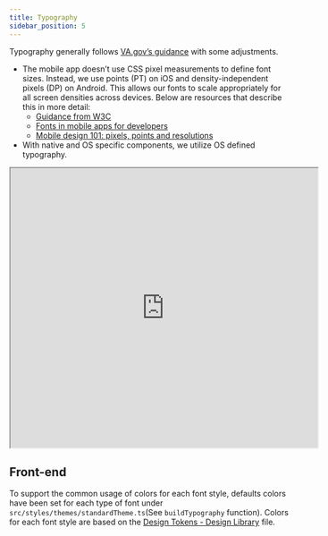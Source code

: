 ```yaml
---
title: Typography
sidebar_position: 5
---
```


Typography generally follows [VA.gov’s guidance](https://design.va.gov/foundation/typography) with some adjustments.

* The mobile app doesn’t use CSS pixel measurements to define font sizes. Instead, we use points (PT) on iOS and density-independent pixels (DP) on Android. This allows our fonts to scale appropriately for all screen densities across devices. Below are resources that describe this in more detail:
    * [Guidance from W3C](https://w3c.github.io/wcag2ict/#guidance-when-applying-css-pixel-to-non-web-documents-and-software)
    * [Fonts in mobile apps for developers](https://www.skoumal.com/en/fonts-in-mobile-apps-for-developers/)
    * [Mobile design 101: pixels, points and resolutions](https://medium.com/@fluidui/mobile-design-101-pixels-points-and-resolutions-f60413035243)
* With native and OS specific components, we utilize OS defined typography.

<!-- <table>
<caption>Mobile app typography styles</caption>
<tr>
    <th>Use</th>
    <th>Font</th>
    <th>Font Size</th>
    <th>Line Height</th>
    <th>Style</th>
</tr>
<tr>
    <td>Heading</td>
    <td>Bitter Bold</td>
    <td>24px</td>
    <td>30px</td>
    <td>N/A</td>
</tr>
<tr>
    <td>Mobile Body</td>
    <td>Source Sans Pro Regular</td>
    <td>20px</td>
    <td>30px</td>
    <td>N/A</td>
</tr>
<tr>
    <td>Mobile Body Bold</td>
    <td>Source Sans Pro Bold</td>
    <td>20px</td>
    <td>20px</td>
    <td>N/A</td>
</tr>
<tr>
    <td>Mobile Body Link</td>
    <td>Source Sans Pro Regular</td>
    <td>20px</td>
    <td>30px</td>
    <td>Underline</td>
</tr>
<tr>
    <td>Mobile Body Required</td>
    <td>Source Sans Pro Regular</td>
    <td>20px</td>
    <td>30px</td>
    <td>Asterisk before text</td>
</tr>
<tr>
    <td>Helper Text</td>
    <td>Source Sans Pro Regular</td>
    <td>16px</td>
    <td>22px</td>
    <td>N/A</td>
</tr>
</table> -->

<iframe width="550" height="500" title="Flagship library typography" src="https://www.figma.com/embed?embed_host=share&url=https%3A%2F%2Fwww.figma.com%2Ffile%2FQVLPB3eOunmKrgQOuOt0SU%2F%25F0%259F%2593%2590-DesignLibrary2.0---VAMobile%3Ftype%3Ddesign%26node-id%3D3859%253A7737%26t%3DLWuS4oyNuplsuZBa-1" allowfullscreen></iframe>

## Front-end
To support the common usage of colors for each font style, defaults colors have been set for each type of font under `src/styles/themes/standardTheme.ts`(See `buildTypography` function). Colors for each font style are based on the [Design Tokens - Design Library](https://www.figma.com/file/bGO6g5cCvWycrNjoK66PXc/%F0%9F%93%90-DesignTokens1.0---Library---VAMobile?node-id=115%3A157&t=RpifEcByzqSp4on7-1) file.